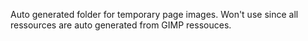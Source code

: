 Auto generated folder for temporary page images.
Won't use since all ressources are auto generated from GIMP ressouces.
